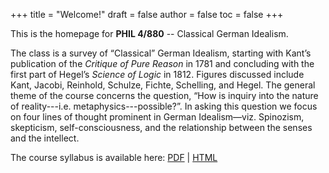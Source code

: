 +++
title = "Welcome!"
draft = false
author = false
toc = false
+++

This is the homepage for **PHIL 4/880** -- Classical German Idealism.

The class is a survey of “Classical” German Idealism, starting with Kant’s
publication of the _Critique of Pure Reason_ in 1781 and concluding with the first
part of Hegel’s _Science of Logic_ in 1812. Figures discussed include Kant, Jacobi,
Reinhold, Schulze, Fichte, Schelling, and Hegel. The general theme of the course
concerns the question, &ldquo;How is inquiry into the nature of reality---i.e.
metaphysics---possible?&rdquo;. In asking this question we focus on four lines of thought
prominent in German Idealism—viz. Spinozism, skepticism, self-consciousness, and the
relationship between the senses and the intellect.

The course syllabus is available here: [PDF](/materials/phil880-german-idealism-syllabus.pdf) | [HTML](/materials/phil880-german-idealism-syllabus.html)

